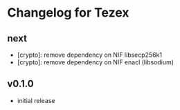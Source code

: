 # Changelog for Tezex


## next

- [crypto]: remove dependency on NIF libsecp256k1
- [crypto]: remove dependency on NIF enacl (libsodium)

## v0.1.0

- initial release
